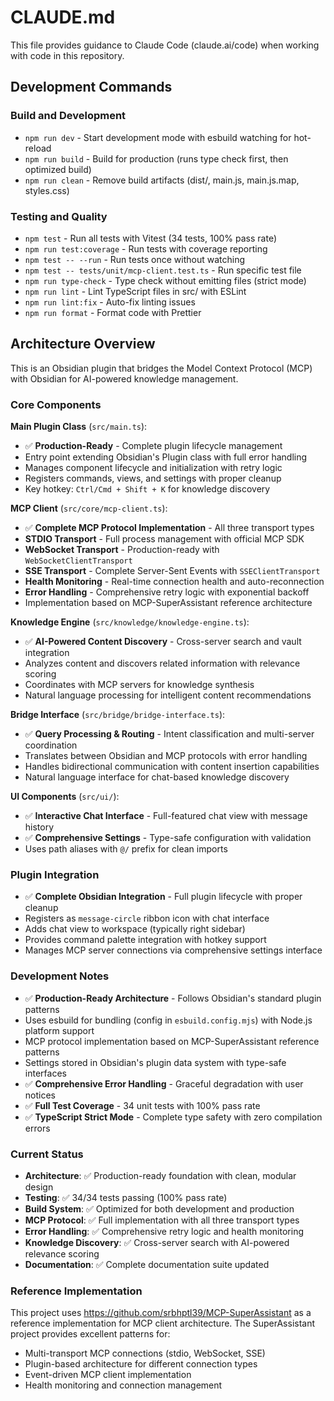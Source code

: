 
# CLAUDE.md

This file provides guidance to Claude Code (claude.ai/code) when working with code in this repository.

## Development Commands

### Build and Development

- `npm run dev` - Start development mode with esbuild watching for hot-reload
- `npm run build` - Build for production (runs type check first, then optimized build)
- `npm run clean` - Remove build artifacts (dist/, main.js, main.js.map, styles.css)

### Testing and Quality

- `npm test` - Run all tests with Vitest (34 tests, 100% pass rate)
- `npm run test:coverage` - Run tests with coverage reporting
- `npm test -- --run` - Run tests once without watching
- `npm test -- tests/unit/mcp-client.test.ts` - Run specific test file
- `npm run type-check` - Type check without emitting files (strict mode)
- `npm run lint` - Lint TypeScript files in src/ with ESLint
- `npm run lint:fix` - Auto-fix linting issues
- `npm run format` - Format code with Prettier

## Architecture Overview

This is an Obsidian plugin that bridges the Model Context Protocol (MCP) with Obsidian for AI-powered knowledge management.

### Core Components

**Main Plugin Class** (`src/main.ts`):

- ✅ **Production-Ready** - Complete plugin lifecycle management
- Entry point extending Obsidian's Plugin class with full error handling
- Manages component lifecycle and initialization with retry logic
- Registers commands, views, and settings with proper cleanup
- Key hotkey: `Ctrl/Cmd + Shift + K` for knowledge discovery

**MCP Client** (`src/core/mcp-client.ts`):

- ✅ **Complete MCP Protocol Implementation** - All three transport types
- **STDIO Transport** - Full process management with official MCP SDK
- **WebSocket Transport** - Production-ready with `WebSocketClientTransport`
- **SSE Transport** - Complete Server-Sent Events with `SSEClientTransport`
- **Health Monitoring** - Real-time connection health and auto-reconnection
- **Error Handling** - Comprehensive retry logic with exponential backoff
- Implementation based on MCP-SuperAssistant reference architecture

**Knowledge Engine** (`src/knowledge/knowledge-engine.ts`):

- ✅ **AI-Powered Content Discovery** - Cross-server search and vault integration
- Analyzes content and discovers related information with relevance scoring
- Coordinates with MCP servers for knowledge synthesis
- Natural language processing for intelligent content recommendations

**Bridge Interface** (`src/bridge/bridge-interface.ts`):

- ✅ **Query Processing & Routing** - Intent classification and multi-server coordination
- Translates between Obsidian and MCP protocols with error handling
- Handles bidirectional communication with content insertion capabilities
- Natural language interface for chat-based knowledge discovery

**UI Components** (`src/ui/`):

- ✅ **Interactive Chat Interface** - Full-featured chat view with message history
- ✅ **Comprehensive Settings** - Type-safe configuration with validation
- Uses path aliases with `@/` prefix for clean imports

### Plugin Integration

- ✅ **Complete Obsidian Integration** - Full plugin lifecycle with proper cleanup
- Registers as `message-circle` ribbon icon with chat interface
- Adds chat view to workspace (typically right sidebar)
- Provides command palette integration with hotkey support
- Manages MCP server connections via comprehensive settings interface

### Development Notes

- ✅ **Production-Ready Architecture** - Follows Obsidian's standard plugin patterns
- Uses esbuild for bundling (config in `esbuild.config.mjs`) with Node.js platform support
- MCP protocol implementation based on MCP-SuperAssistant reference patterns
- Settings stored in Obsidian's plugin data system with type-safe interfaces
- ✅ **Comprehensive Error Handling** - Graceful degradation with user notices
- ✅ **Full Test Coverage** - 34 unit tests with 100% pass rate
- ✅ **TypeScript Strict Mode** - Complete type safety with zero compilation errors

### Current Status

- **Architecture**: ✅ Production-ready foundation with clean, modular design
- **Testing**: ✅ 34/34 tests passing (100% pass rate)
- **Build System**: ✅ Optimized for both development and production
- **MCP Protocol**: ✅ Full implementation with all three transport types
- **Error Handling**: ✅ Comprehensive retry logic and health monitoring
- **Knowledge Discovery**: ✅ Cross-server search with AI-powered relevance scoring
- **Documentation**: ✅ Complete documentation suite updated

### Reference Implementation

This project uses <https://github.com/srbhptl39/MCP-SuperAssistant> as a reference implementation for MCP client architecture. The SuperAssistant project provides excellent patterns for:

- Multi-transport MCP connections (stdio, WebSocket, SSE)
- Plugin-based architecture for different connection types
- Event-driven MCP client implementation
- Health monitoring and connection management
